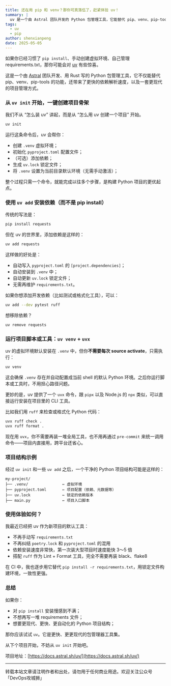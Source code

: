 ```yaml
---
title: 还在用 pip 和 venv？那你可真落伍了，赶紧体验 uv！
summary: |
  uv 是一个由 Astral 团队开发的 Python 包管理工具，它能替代 pip、venv、pip-tools 的功能，提供更快的依赖解析速度和更现代的项目管理方式。
tags:
  - uv
  - pip
author: shenxianpeng
date: 2025-05-05
---
```


如果你已经习惯了 `pip install`、手动创建虚拟环境、自己管理 requirements.txt，那你可能会对 [uv](https://docs.astral.sh/uv/) 有些惊喜。

这是一个由 [Astral](https://astral.sh/) 团队开发、用 Rust 写的 Python 包管理工具，它不仅能替代 pip、venv、pip-tools 的功能，还带来了更快的依赖解析速度，以及一套更现代的项目管理方式。

### 从 `uv init` 开始，一键创建项目骨架

我们不从 “怎么装 uv” 讲起，而是从 “怎么用 uv 创建一个项目” 开始。



```bash
uv init
```

运行这条命令后，uv 会帮你：

* 创建 `.venv` 虚拟环境；
* 初始化 `pyproject.toml` 配置文件；
* （可选）添加依赖；
* 生成 `uv.lock` 锁定文件；
* 将 `.venv` 设置为当前目录默认环境（无需手动激活）；

整个过程只需一个命令，就能完成以往多个步骤，是构建 Python 项目的更优起点。

### 使用 `uv add` 安装依赖（而不是 pip install）

传统的写法是：

```bash
pip install requests
```

但在 uv 的世界里，添加依赖是这样的：

```bash
uv add requests
```

这样做的好处是：

* 自动写入 `pyproject.toml` 的 `[project.dependencies]`；
* 自动安装到 `.venv` 中；
* 自动更新 `uv.lock` 锁定文件；
* 无需再维护 `requirements.txt`。

如果你想添加开发依赖（比如测试或格式化工具），可以：

```bash
uv add --dev pytest ruff
```

想移除依赖？

```bash
uv remove requests
```

### 运行项目脚本或工具：`uv venv` + `uvx`

uv 的虚拟环境默认安装在 `.venv` 中，但你**不需要每次 source activate**，只需执行：

```bash
uv venv
```

这会确保 `.venv` 存在并自动配置成当前 shell 的默认 Python 环境。之后你运行脚本或工具时，不用担心路径问题。

更妙的是，uv 提供了一个 `uvx` 命令，跟 `pipx` 以及 Node.js 的 `npx` 类似，可以直接运行安装在项目里的 CLI 工具。

比如我们用 `ruff` 来检查或格式化 Python 代码：

```bash
uvx ruff check .
uvx ruff format .
```

现在用 `uvx`，你不需要再装一堆全局工具，也不用再通过 `pre-commit` 来统一调用命令——项目内直接用，跨平台还省心。

### 项目结构示例

经过 `uv init` 和一些 `uv add` 之后，一个干净的 Python 项目结构可能是这样的：

```
my-project/
├── .venv/               ← 虚拟环境
├── pyproject.toml       ← 项目配置（依赖、元数据等）
├── uv.lock              ← 锁定的依赖版本
├── main.py              ← 项目入口脚本
```

### 使用体验如何？

我最近已经把 uv 作为新项目的默认工具：

* 不再手动写 `requirements.txt`
* 不再纠结 `poetry.lock` 和 `pyproject.toml` 的混用
* 依赖安装速度非常快，第一次装大型项目时速度能快 3～5 倍
* 搭配 `ruff` 作为 Lint + Format 工具，完全不需要再装 black、flake8

在 CI 中，我也逐步用它替代 `pip install -r requirements.txt`，用锁定文件构建环境，一致性更强。

### 总结

如果你：

* 对 `pip install` 安装慢感到不满；
* 不想再写一堆 requirements 文件；
* 想要更现代、更快、更自动化的 Python 项目结构；

那你应该试试 `uv`。它是更快、更更现代的包管理器工具集。

从下个项目开始，不妨从 `uv init` 开始吧。

项目地址：[https://docs.astral.sh/uv/](https://docs.astral.sh/uv/)

---

转载本站文章请注明作者和出处，请勿用于任何商业用途。欢迎关注公众号「DevOps攻城狮」

